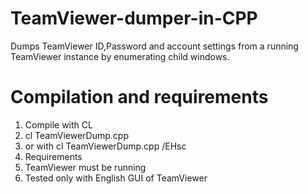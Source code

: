 TeamViewer-dumper-in-CPP
======================

Dumps TeamViewer ID,Password and account settings from a running TeamViewer instance by enumerating child windows.


Compilation and requirements
======================

1. Compile with CL
  1. cl TeamViewerDump.cpp
  2. or with cl TeamViewerDump.cpp /EHsc
2. Requirements
  1. TeamViewer must be running
  2. Tested only with English GUI of TeamViewer
